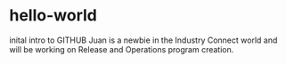 # hello-world
inital intro to GITHUB
Juan is a newbie in the Industry Connect world and will be working on Release and Operations program creation.
